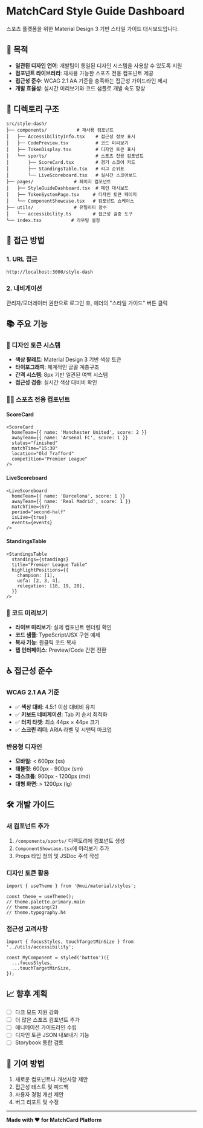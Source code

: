 # MatchCard Style Guide Dashboard

스포츠 플랫폼을 위한 Material Design 3 기반 스타일 가이드 대시보드입니다.

## 🎯 목적

- **일관된 디자인 언어**: 개발팀이 통일된 디자인 시스템을 사용할 수 있도록 지원
- **컴포넌트 라이브러리**: 재사용 가능한 스포츠 전용 컴포넌트 제공
- **접근성 준수**: WCAG 2.1 AA 기준을 충족하는 접근성 가이드라인 제시
- **개발 효율성**: 실시간 미리보기와 코드 샘플로 개발 속도 향상

## 📁 디렉토리 구조

```
src/style-dash/
├── components/           # 재사용 컴포넌트
│   ├── AccessibilityInfo.tsx    # 접근성 정보 표시
│   ├── CodePreview.tsx          # 코드 미리보기
│   ├── TokenDisplay.tsx         # 디자인 토큰 표시
│   └── sports/                  # 스포츠 전용 컴포넌트
│       ├── ScoreCard.tsx        # 경기 스코어 카드
│       ├── StandingsTable.tsx   # 리그 순위표
│       └── LiveScoreboard.tsx   # 실시간 스코어보드
├── pages/               # 페이지 컴포넌트
│   ├── StyleGuideDashboard.tsx  # 메인 대시보드
│   ├── TokenSystemPage.tsx     # 디자인 토큰 페이지
│   └── ComponentShowcase.tsx   # 컴포넌트 쇼케이스
├── utils/               # 유틸리티 함수
│   └── accessibility.ts        # 접근성 검증 도구
└── index.tsx           # 라우팅 설정
```

## 🚀 접근 방법

### 1. URL 접근
```
http://localhost:3000/style-dash
```

### 2. 내비게이션
관리자/모더레이터 권한으로 로그인 후, 헤더의 "스타일 가이드" 버튼 클릭

## 📚 주요 기능

### 🎨 디자인 토큰 시스템
- **색상 팔레트**: Material Design 3 기반 색상 토큰
- **타이포그래피**: 체계적인 글꼴 계층구조
- **간격 시스템**: 8px 기반 일관된 여백 시스템
- **접근성 검증**: 실시간 색상 대비비 확인

### 🏃‍♂️ 스포츠 전용 컴포넌트

#### ScoreCard
```tsx
<ScoreCard
  homeTeam={{ name: 'Manchester United', score: 2 }}
  awayTeam={{ name: 'Arsenal FC', score: 1 }}
  status="finished"
  matchTime="15:30"
  location="Old Trafford"
  competition="Premier League"
/>
```

#### LiveScoreboard
```tsx
<LiveScoreboard
  homeTeam={{ name: 'Barcelona', score: 1 }}
  awayTeam={{ name: 'Real Madrid', score: 1 }}
  matchTime={67}
  period="second-half"
  isLive={true}
  events={events}
/>
```

#### StandingsTable
```tsx
<StandingsTable
  standings={standings}
  title="Premier League Table"
  highlightPositions={{
    champion: [1],
    uefa: [2, 3, 4],
    relegation: [18, 19, 20],
  }}
/>
```

### 🔧 코드 미리보기
- **라이브 미리보기**: 실제 컴포넌트 렌더링 확인
- **코드 샘플**: TypeScript/JSX 구현 예제
- **복사 기능**: 원클릭 코드 복사
- **탭 인터페이스**: Preview/Code 간편 전환

## ♿ 접근성 준수

### WCAG 2.1 AA 기준
- ✅ **색상 대비**: 4.5:1 이상 대비비 유지
- ✅ **키보드 네비게이션**: Tab 키 순서 최적화
- ✅ **터치 타겟**: 최소 44px × 44px 크기
- ✅ **스크린 리더**: ARIA 라벨 및 시맨틱 마크업

### 반응형 디자인
- **모바일**: < 600px (xs)
- **태블릿**: 600px - 900px (sm)
- **데스크톱**: 900px - 1200px (md)
- **대형 화면**: > 1200px (lg)

## 🛠️ 개발 가이드

### 새 컴포넌트 추가
1. `/components/sports/` 디렉토리에 컴포넌트 생성
2. `ComponentShowcase.tsx`에 미리보기 추가
3. Props 타입 정의 및 JSDoc 주석 작성

### 디자인 토큰 활용
```tsx
import { useTheme } from '@mui/material/styles';

const theme = useTheme();
// theme.palette.primary.main
// theme.spacing(2)
// theme.typography.h4
```

### 접근성 고려사항
```tsx
import { focusStyles, touchTargetMinSize } from '../utils/accessibility';

const MyComponent = styled('button')({
  ...focusStyles,
  ...touchTargetMinSize,
});
```

## 📈 향후 계획

- [ ] 다크 모드 지원 강화
- [ ] 더 많은 스포츠 컴포넌트 추가
- [ ] 애니메이션 가이드라인 수립
- [ ] 디자인 토큰 JSON 내보내기 기능
- [ ] Storybook 통합 검토

## 🤝 기여 방법

1. 새로운 컴포넌트나 개선사항 제안
2. 접근성 테스트 및 피드백
3. 사용자 경험 개선 제안
4. 버그 리포트 및 수정

---

**Made with ❤️ for MatchCard Platform**